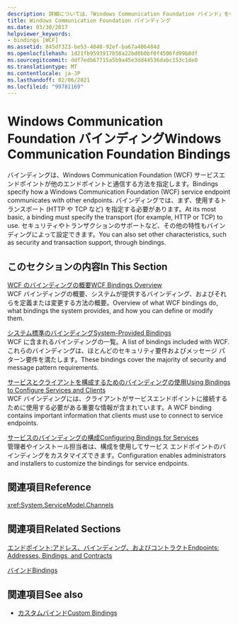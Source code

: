 ```yaml
---
description: 詳細については、「Windows Communication Foundation バインド」を参照してください。
title: Windows Communication Foundation バインディング
ms.date: 03/30/2017
helpviewer_keywords:
- bindings [WCF]
ms.assetid: 845df323-be53-4848-92ef-ba67a406484d
ms.openlocfilehash: 1d21fb9593917b50a22bd0b0bf0f4506fd99b8df
ms.sourcegitcommit: ddf7edb67715a5b9a45e3dd44536dabc153c1de0
ms.translationtype: MT
ms.contentlocale: ja-JP
ms.lasthandoff: 02/06/2021
ms.locfileid: "99781169"
---
```

# <a name="windows-communication-foundation-bindings"></a><span data-ttu-id="6d310-103">Windows Communication Foundation バインディング</span><span class="sxs-lookup"><span data-stu-id="6d310-103">Windows Communication Foundation Bindings</span></span>

<span data-ttu-id="6d310-104">バインディングは、Windows Communication Foundation (WCF) サービスエンドポイントが他のエンドポイントと通信する方法を指定します。</span><span class="sxs-lookup"><span data-stu-id="6d310-104">Bindings specify how a Windows Communication Foundation (WCF) service endpoint communicates with other endpoints.</span></span> <span data-ttu-id="6d310-105">バインディングでは、まず、使用するトランスポート (HTTP や TCP など) を指定する必要があります。</span><span class="sxs-lookup"><span data-stu-id="6d310-105">At its most basic, a binding must specify the transport (for example, HTTP or TCP) to use.</span></span> <span data-ttu-id="6d310-106">セキュリティやトランザクションのサポートなど、その他の特性もバインディングによって設定できます。</span><span class="sxs-lookup"><span data-stu-id="6d310-106">You can also set other characteristics, such as security and transaction support, through bindings.</span></span>  
  
## <a name="in-this-section"></a><span data-ttu-id="6d310-107">このセクションの内容</span><span class="sxs-lookup"><span data-stu-id="6d310-107">In This Section</span></span>  

 [<span data-ttu-id="6d310-108">WCF のバインディングの概要</span><span class="sxs-lookup"><span data-stu-id="6d310-108">WCF Bindings Overview</span></span>](bindings-overview.md)  
 <span data-ttu-id="6d310-109">WCF バインディングの概要、システムが提供するバインディング、およびそれらを定義または変更する方法の概要。</span><span class="sxs-lookup"><span data-stu-id="6d310-109">Overview of what WCF bindings do, what bindings the system provides, and how you can define or modify them.</span></span>  
  
 [<span data-ttu-id="6d310-110">システム標準のバインディング</span><span class="sxs-lookup"><span data-stu-id="6d310-110">System-Provided Bindings</span></span>](system-provided-bindings.md)  
 <span data-ttu-id="6d310-111">WCF に含まれるバインディングの一覧。</span><span class="sxs-lookup"><span data-stu-id="6d310-111">A list of bindings included with WCF.</span></span> <span data-ttu-id="6d310-112">これらのバインディングは、ほとんどのセキュリティ要件およびメッセージ パターン要件を満たします。</span><span class="sxs-lookup"><span data-stu-id="6d310-112">These bindings cover the majority of security and message pattern requirements.</span></span>  
  
 [<span data-ttu-id="6d310-113">サービスとクライアントを構成するためのバインディングの使用</span><span class="sxs-lookup"><span data-stu-id="6d310-113">Using Bindings to Configure Services and Clients</span></span>](using-bindings-to-configure-services-and-clients.md)  
 <span data-ttu-id="6d310-114">WCF バインディングには、クライアントがサービスエンドポイントに接続するために使用する必要がある重要な情報が含まれています。</span><span class="sxs-lookup"><span data-stu-id="6d310-114">A WCF binding contains important information that clients must use to connect to service endpoints.</span></span>  
  
 [<span data-ttu-id="6d310-115">サービスのバインディングの構成</span><span class="sxs-lookup"><span data-stu-id="6d310-115">Configuring Bindings for Services</span></span>](configuring-bindings-for-wcf-services.md)  
 <span data-ttu-id="6d310-116">管理者やインストール担当者は、構成を使用してサービス エンドポイントのバインディングをカスタマイズできます。</span><span class="sxs-lookup"><span data-stu-id="6d310-116">Configuration enables administrators and installers to customize the bindings for service endpoints.</span></span>  
  
## <a name="reference"></a><span data-ttu-id="6d310-117">関連項目</span><span class="sxs-lookup"><span data-stu-id="6d310-117">Reference</span></span>  

 <xref:System.ServiceModel.Channels>  
  
## <a name="related-sections"></a><span data-ttu-id="6d310-118">関連項目</span><span class="sxs-lookup"><span data-stu-id="6d310-118">Related Sections</span></span>  

 [<span data-ttu-id="6d310-119">エンドポイント:アドレス、バインディング、およびコントラクト</span><span class="sxs-lookup"><span data-stu-id="6d310-119">Endpoints: Addresses, Bindings, and Contracts</span></span>](./feature-details/endpoints-addresses-bindings-and-contracts.md)  
  
 [<span data-ttu-id="6d310-120">バインド</span><span class="sxs-lookup"><span data-stu-id="6d310-120">Bindings</span></span>](./feature-details/bindings.md)  
  
## <a name="see-also"></a><span data-ttu-id="6d310-121">関連項目</span><span class="sxs-lookup"><span data-stu-id="6d310-121">See also</span></span>

- [<span data-ttu-id="6d310-122">カスタムバインド</span><span class="sxs-lookup"><span data-stu-id="6d310-122">Custom Bindings</span></span>](./extending/custom-bindings.md)
